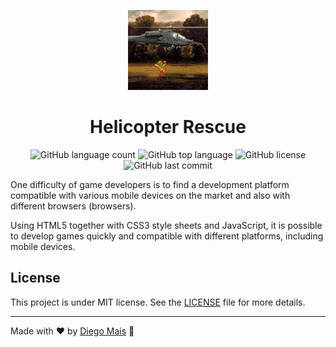 <p align="center">
  <a href="http://helicopter-rescue.surge.sh">
    <img alt="Helicopter Rescue" src="https://github.com/diegomais/helicopter-rescue/raw/master/assets/img/icon.png" />
  </a>
</p>
<h1 align="center">
  Helicopter Rescue
</h1>
<p align="center">
  <img alt="GitHub language count" src="https://img.shields.io/github/languages/count/diegomais/helicopter-rescue?style=for-the-badge">
  <img alt="GitHub top language" src="https://img.shields.io/github/languages/top/diegomais/helicopter-rescue?style=for-the-badge">
  <img alt="GitHub license" src="https://img.shields.io/github/license/diegomais/helicopter-rescue?style=for-the-badge">
  <img alt="GitHub last commit" src="https://img.shields.io/github/last-commit/diegomais/helicopter-rescue?style=for-the-badge">
</p>

One difficulty of game developers is to find a development platform compatible with various mobile devices on the market and also with different browsers (browsers).

Using HTML5 together with CSS3 style sheets and JavaScript, it is possible to develop games quickly and compatible with different platforms, including mobile devices.

## License

This project is under MIT license. See the [LICENSE](LICENSE) file for more details.

---

Made with :heart: by [Diego Mais](https://diegomais.github.io) :wave:
